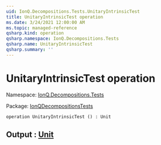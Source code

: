 ```yaml
---
uid: IonQ.Decompositions.Tests.UnitaryIntrinsicTest
title: UnitaryIntrinsicTest operation
ms.date: 3/24/2021 12:00:00 AM
ms.topic: managed-reference
qsharp.kind: operation
qsharp.namespace: IonQ.Decompositions.Tests
qsharp.name: UnitaryIntrinsicTest
qsharp.summary: ''
---
```


# UnitaryIntrinsicTest operation

Namespace: [IonQ.Decompositions.Tests](xref:IonQ.Decompositions.Tests)

Package: [IonQDecompositionsTests](https://nuget.org/packages/IonQDecompositionsTests)




```qsharp
operation UnitaryIntrinsicTest () : Unit
```


## Output : [Unit](xref:microsoft.quantum.lang-ref.unit)

